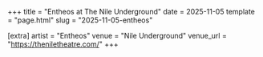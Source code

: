 +++
title = "Entheos at The Nile Underground"
date = 2025-11-05
template = "page.html"
slug = "2025-11-05-entheos"

[extra]
artist = "Entheos"
venue = "Nile Underground"
venue_url = "https://theniletheatre.com/"
+++
